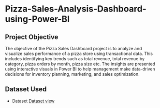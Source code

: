 # Pizza-Sales-Analysis-Dashboard-using-Power-BI
## Project Objective
The objective of the Pizza Sales Dashboard project is to analyze and visualize sales performance of a pizza store using transactional data. This includes identifying key trends such as total revenue, total revenue by category, pizza orders by month, pizza size etc. The insights are presented using interactive visuals in Power BI to help management make data-driven decisions for inventory planning, marketing, and sales optimization.
## Dataset Used
- Dataset <a href="https://github.com/Priyanshu-Singh30/Pizza-Sales-Analysis-Dashboard-using-Power-BI/blob/main/pizza_sales%20(1)%20(1).zip">Dataset view</a>
